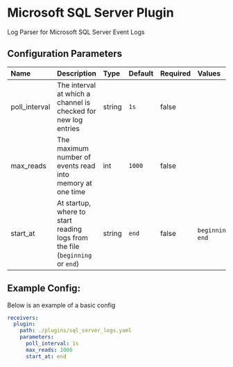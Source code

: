 # Microsoft SQL Server Plugin

Log Parser for Microsoft SQL Server Event Logs

## Configuration Parameters

| Name | Description | Type | Default | Required | Values |
|:-- |:-- |:-- |:-- |:-- |:-- |
| poll_interval | The interval at which a channel is checked for new log entries | string | `1s` | false |  |
| max_reads | The maximum number of events read into memory at one time | int | `1000` | false |  |
| start_at | At startup, where to start reading logs from the file (`beginning` or `end`) | string | `end` | false | `beginning`, `end` |

## Example Config:

Below is an example of a basic config

```yaml
receivers:
  plugin:
    path: ./plugins/sql_server_logs.yaml
    parameters:
      poll_interval: 1s
      max_reads: 1000
      start_at: end
```
